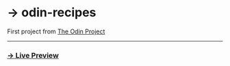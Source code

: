 # → odin-recipes

First project from [The Odin Project](https://www.theodinproject.com/lessons/foundations-recipes)

---
### [→ Live Preview](https://momintlh.github.io/odin-recipes/)
